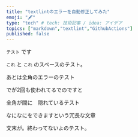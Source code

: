 ```yaml
---
title: "textlintのエラーを自動修正してみた"
emoji: "🖋"
type: "tech" # tech: 技術記事 / idea: アイデア
topics: ["markdown","textlint","GithubActions"]
published: false
---
```


`テスト` です  

`これ` と `これ` のスペースのテスト。

あとは全角のエラーのテスト

でが2回も使われてるでのですと  

全角が間に　隠れているテスト

なになにをできますという冗長な文章

文末が。終わってないよのテスト。
